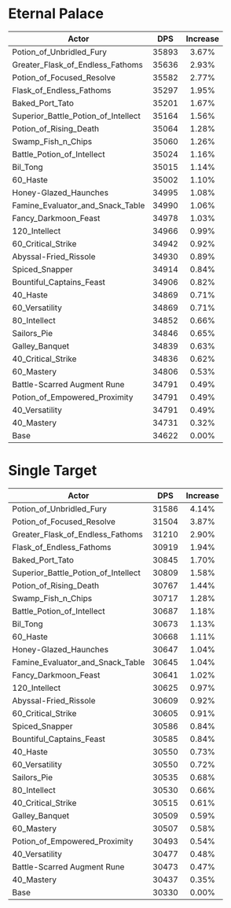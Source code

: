 # Eternal Palace
| Actor | DPS | Increase |
|---|:---:|:---:|
|Potion_of_Unbridled_Fury|35893|3.67%|
|Greater_Flask_of_Endless_Fathoms|35636|2.93%|
|Potion_of_Focused_Resolve|35582|2.77%|
|Flask_of_Endless_Fathoms|35297|1.95%|
|Baked_Port_Tato|35201|1.67%|
|Superior_Battle_Potion_of_Intellect|35164|1.56%|
|Potion_of_Rising_Death|35064|1.28%|
|Swamp_Fish_n_Chips|35060|1.26%|
|Battle_Potion_of_Intellect|35024|1.16%|
|Bil_Tong|35015|1.14%|
|60_Haste|35002|1.10%|
|Honey-Glazed_Haunches|34995|1.08%|
|Famine_Evaluator_and_Snack_Table|34990|1.06%|
|Fancy_Darkmoon_Feast|34978|1.03%|
|120_Intellect|34966|0.99%|
|60_Critical_Strike|34942|0.92%|
|Abyssal-Fried_Rissole|34930|0.89%|
|Spiced_Snapper|34914|0.84%|
|Bountiful_Captains_Feast|34906|0.82%|
|40_Haste|34869|0.71%|
|60_Versatility|34869|0.71%|
|80_Intellect|34852|0.66%|
|Sailors_Pie|34846|0.65%|
|Galley_Banquet|34839|0.63%|
|40_Critical_Strike|34836|0.62%|
|60_Mastery|34806|0.53%|
|Battle-Scarred Augment Rune|34791|0.49%|
|Potion_of_Empowered_Proximity|34791|0.49%|
|40_Versatility|34791|0.49%|
|40_Mastery|34731|0.32%|
|Base|34622|0.00%|

# Single Target
| Actor | DPS | Increase |
|---|:---:|:---:|
|Potion_of_Unbridled_Fury|31586|4.14%|
|Potion_of_Focused_Resolve|31504|3.87%|
|Greater_Flask_of_Endless_Fathoms|31210|2.90%|
|Flask_of_Endless_Fathoms|30919|1.94%|
|Baked_Port_Tato|30845|1.70%|
|Superior_Battle_Potion_of_Intellect|30809|1.58%|
|Potion_of_Rising_Death|30767|1.44%|
|Swamp_Fish_n_Chips|30717|1.28%|
|Battle_Potion_of_Intellect|30687|1.18%|
|Bil_Tong|30673|1.13%|
|60_Haste|30668|1.11%|
|Honey-Glazed_Haunches|30647|1.04%|
|Famine_Evaluator_and_Snack_Table|30645|1.04%|
|Fancy_Darkmoon_Feast|30641|1.02%|
|120_Intellect|30625|0.97%|
|Abyssal-Fried_Rissole|30609|0.92%|
|60_Critical_Strike|30605|0.91%|
|Spiced_Snapper|30586|0.84%|
|Bountiful_Captains_Feast|30585|0.84%|
|40_Haste|30550|0.73%|
|60_Versatility|30550|0.72%|
|Sailors_Pie|30535|0.68%|
|80_Intellect|30530|0.66%|
|40_Critical_Strike|30515|0.61%|
|Galley_Banquet|30509|0.59%|
|60_Mastery|30507|0.58%|
|Potion_of_Empowered_Proximity|30493|0.54%|
|40_Versatility|30477|0.48%|
|Battle-Scarred Augment Rune|30473|0.47%|
|40_Mastery|30437|0.35%|
|Base|30330|0.00%|
